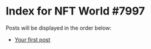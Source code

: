 # Index for NFT World #7997
Posts will be displayed in the order below:

- [Your first post](./001-first.md)

